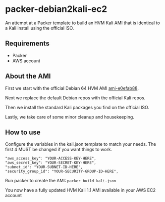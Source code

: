 packer-debian2kali-ec2
===========
An attempt at a Packer template to build an HVM Kali AMI that is identical to a Kali install using the official ISO.

## Requirements
* Packer
* AWS account

## About the AMI
First we start with the official Debian 64 HVM AMI [ami-e0efab88](https://wiki.debian.org/Cloud/AmazonEC2Image/Wheezy).

Next we replace the default Debian repos with the official Kali repos.

Then we install the standard Kali packages you find on the official ISO.

Lastly, we take care of some minor cleanup and housekeeping.

## How to use
Configure the variables in the kali.json template to match your needs. The first 4 MUST be changed if you want things to work.

```
"aws_access_key": "YOUR-ACCESS-KEY-HERE",
"aws_secret_key": "YOUR-SECRET-KEY-HERE",
"subnet_id": "YOUR-SUBNET-ID-HERE",
"security_group_id": "YOUR-SECURITY-GROUP-ID-HERE",
```

Run packer to create the AMI: `packer build kali.json`

You now have a fully updated HVM Kali 1.1 AMI available in your AWS EC2 account